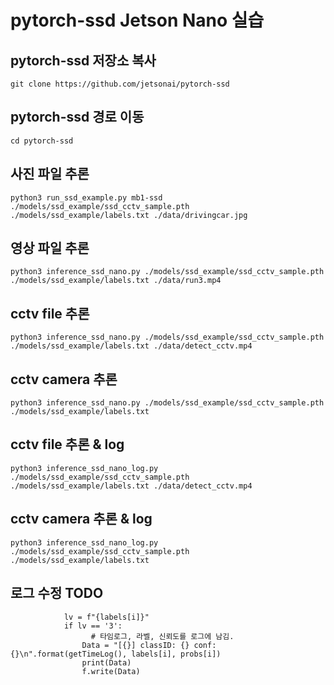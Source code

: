 
# pytorch-ssd Jetson Nano 실습
## pytorch-ssd 저장소 복사
```
git clone https://github.com/jetsonai/pytorch-ssd
```
## pytorch-ssd 경로 이동
```
cd pytorch-ssd
```
## 사진 파일 추론
```
python3 run_ssd_example.py mb1-ssd ./models/ssd_example/ssd_cctv_sample.pth ./models/ssd_example/labels.txt ./data/drivingcar.jpg
```
## 영상 파일 추론
```
python3 inference_ssd_nano.py ./models/ssd_example/ssd_cctv_sample.pth ./models/ssd_example/labels.txt ./data/run3.mp4
```
## cctv file 추론
```
python3 inference_ssd_nano.py ./models/ssd_example/ssd_cctv_sample.pth ./models/ssd_example/labels.txt ./data/detect_cctv.mp4
```
## cctv camera 추론
```
python3 inference_ssd_nano.py ./models/ssd_example/ssd_cctv_sample.pth ./models/ssd_example/labels.txt
```
## cctv file 추론 & log
```
python3 inference_ssd_nano_log.py ./models/ssd_example/ssd_cctv_sample.pth ./models/ssd_example/labels.txt ./data/detect_cctv.mp4
```
## cctv camera 추론 & log
```
python3 inference_ssd_nano_log.py ./models/ssd_example/ssd_cctv_sample.pth ./models/ssd_example/labels.txt
```

## 로그 수정 TODO

```
            lv = f"{labels[i]}"
            if lv == '3':
                  # 타임로그, 라벨, 신뢰도를 로그에 남김.
                Data = "[{}] classID: {} conf:{}\n".format(getTimeLog(), labels[i], probs[i])
                print(Data)
                f.write(Data)
```
